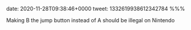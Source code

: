 date: 2020-11-28T09:38:46+0000
tweet: 1332619938612342784
%%%

Making B the jump button instead of A should be illegal on Nintendo
